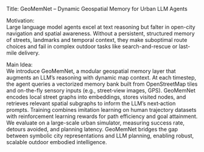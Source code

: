 Title: GeoMemNet – Dynamic Geospatial Memory for Urban LLM Agents

Motivation:  
Large language model agents excel at text reasoning but falter in open-city navigation and spatial awareness. Without a persistent, structured memory of streets, landmarks and temporal context, they make suboptimal route choices and fail in complex outdoor tasks like search-and-rescue or last-mile delivery.

Main Idea:  
We introduce GeoMemNet, a modular geospatial memory layer that augments an LLM’s reasoning with dynamic map context. At each timestep, the agent queries a vectorized memory bank built from OpenStreetMap tiles and on-the-fly sensory inputs (e.g., street‐view images, GPS). GeoMemNet encodes local street graphs into embeddings, stores visited nodes, and retrieves relevant spatial subgraphs to inform the LLM’s next‐action prompts. Training combines imitation learning on human trajectory datasets with reinforcement learning rewards for path efficiency and goal attainment. We evaluate on a large-scale urban simulator, measuring success rate, detours avoided, and planning latency. GeoMemNet bridges the gap between symbolic city representations and LLM planning, enabling robust, scalable outdoor embodied intelligence.